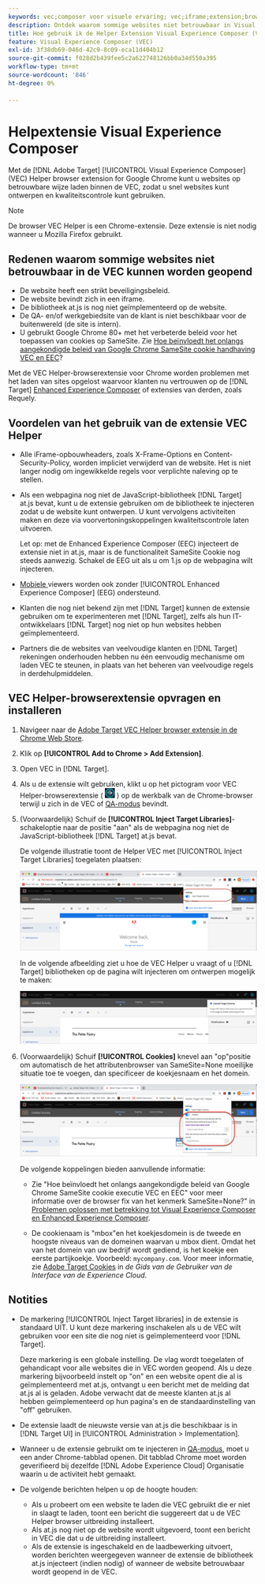 ```yaml
---
keywords: vec;composer voor visuele ervaring; vec;iframe;extension;browser
description: Ontdek waarom sommige websites niet betrouwbaar in Visual Experience Composer (VEC) zouden kunnen openen. Met de VEC Helper-browserextensie kunt u websites betrouwbaar laden binnen de VEC.
title: Hoe gebruik ik de Helper Extension Visual Experience Composer (VEC)?
feature: Visual Experience Composer (VEC)
exl-id: 3f38db69-046d-42c9-8c09-eca11d404b12
source-git-commit: f028d2b439fee5c2a622748126bb0a34d550a395
workflow-type: tm+mt
source-wordcount: '846'
ht-degree: 0%

---
```


# Helpextensie Visual Experience Composer

Met de [!DNL Adobe Target] [!UICONTROL Visual Experience Composer] (VEC) Helper browser extension for Google Chrome kunt u websites op betrouwbare wijze laden binnen de VEC, zodat u snel websites kunt ontwerpen en kwaliteitscontrole kunt gebruiken.

>[!NOTE]
>
>De browser VEC Helper is een Chrome-extensie. Deze extensie is niet nodig wanneer u Mozilla Firefox gebruikt.

## Redenen waarom sommige websites niet betrouwbaar in de VEC kunnen worden geopend

* De website heeft een strikt beveiligingsbeleid.
* De website bevindt zich in een iframe.
* De bibliotheek at.js is nog niet geïmplementeerd op de website.
* De QA- en/of werkgebiedsite van de klant is niet beschikbaar voor de buitenwereld (de site is intern).
* U gebruikt Google Chrome 80+ met het verbeterde beleid voor het toepassen van cookies op SameSite. Zie [Hoe beïnvloedt het onlangs aangekondigde beleid van Google Chrome SameSite cookie handhaving VEC en EEC](/help/c-experiences/c-visual-experience-composer/r-troubleshoot-composer/issues-related-to-the-visual-experience-composer-vec-and-enhanced-experience-composer-eec.md#samesite)?

Met de VEC Helper-browserextensie voor Chrome worden problemen met het laden van sites opgelost waarvoor klanten nu vertrouwen op de [!DNL Target] [Enhanced Experience Composer](/help/administrating-target/visual-experience-composer-set-up.md#eec) of extensies van derden, zoals Requely.

## Voordelen van het gebruik van de extensie VEC Helper

* Alle iFrame-opbouwheaders, zoals X-Frame-Options en Content-Security-Policy, worden impliciet verwijderd van de website. Het is niet langer nodig om ingewikkelde regels voor verplichte naleving op te stellen.
* Als een webpagina nog niet de JavaScript-bibliotheek [!DNL Target] at.js bevat, kunt u de extensie gebruiken om de bibliotheek te injecteren zodat u de website kunt ontwerpen. U kunt vervolgens activiteiten maken en deze via voorvertoningskoppelingen kwaliteitscontrole laten uitvoeren.

   Let op: met de Enhanced Experience Composer (EEC) injecteert de extensie niet in at.js, maar is de functionaliteit SameSite Cookie nog steeds aanwezig. Schakel de EEG uit als u om 1.js op de webpagina wilt injecteren.

* [Mobiele ](/help/c-experiences/c-visual-experience-composer/mobile-viewports.md) viewers worden ook zonder  [!UICONTROL Enhanced Experience Composer] (EEG) ondersteund.
* Klanten die nog niet bekend zijn met [!DNL Target] kunnen de extensie gebruiken om te experimenteren met [!DNL Target], zelfs als hun IT-ontwikkelaars [!DNL Target] nog niet op hun websites hebben geïmplementeerd.
* Partners die de websites van veelvoudige klanten en [!DNL Target] rekeningen onderhouden hebben nu één eenvoudig mechanisme om laden VEC te steunen, in plaats van het beheren van veelvoudige regels in derdehulpmiddelen.

## VEC Helper-browserextensie opvragen en installeren

1. Navigeer naar de [Adobe Target VEC Helper browser extensie in de Chrome Web Store](https://chrome.google.com/webstore/detail/adobe-target-vec-helper/ggjpideecfnbipkacplkhhaflkdjagak).
1. Klik op **[!UICONTROL Add to Chrome > Add Extension]**.
1. Open VEC in [!DNL Target].
1. Als u de extensie wilt gebruiken, klikt u op het pictogram voor VEC Helper-browserextensie ( ![VEC Helper icon](/help/c-experiences/c-visual-experience-composer/r-troubleshoot-composer/assets/vec-help-extension.png) ) op de werkbalk van de Chrome-browser terwijl u zich in de VEC of [QA-modus](/help/c-activities/c-activity-qa/activity-qa.md) bevindt.
1. (Voorwaardelijk) Schuif de **[!UICONTROL Inject Target Libraries]**-schakeloptie naar de positie &quot;aan&quot; als de webpagina nog niet de JavaScript-bibliotheek [!DNL Target] at.js bevat.

   De volgende illustratie toont de Helper VEC met [!UICONTROL Inject Target Libraries] toegelaten plaatsen:

   ![VEC-helper 1](/help/c-experiences/c-visual-experience-composer/r-troubleshoot-composer/assets/vec-help-extension-1.png)

   In de volgende afbeelding ziet u hoe de VEC Helper u vraagt of u [!DNL Target] bibliotheken op de pagina wilt injecteren om ontwerpen mogelijk te maken:

   ![VEC-helper 2](/help/c-experiences/c-visual-experience-composer/r-troubleshoot-composer/assets/vec-helper.png)

1. (Voorwaardelijk) Schuif **[!UICONTROL Cookies]** knevel aan &quot;op&quot;positie om automatisch de het attributenbrowser van SameSite=None moeilijke situatie toe te voegen, dan specificeer de koekjesnaam en het domein.

   ![Kookies in de VEC helperuitbreiding](/help/c-experiences/c-visual-experience-composer/r-troubleshoot-composer/assets/cookies-vec-helper.png)

   De volgende koppelingen bieden aanvullende informatie:

   * Zie &quot;Hoe beïnvloedt het onlangs aangekondigde beleid van Google Chrome SameSite cookie executie VEC en EEC&quot; voor meer informatie over de browser fix van het kenmerk SameSite=None?&quot; in [Problemen oplossen met betrekking tot Visual Experience Composer en Enhanced Experience Composer](/help/c-experiences/c-visual-experience-composer/r-troubleshoot-composer/issues-related-to-the-visual-experience-composer-vec-and-enhanced-experience-composer-eec.md#samesite).

   * De cookienaam is &quot;mbox&quot;en het koekjesdomein is de tweede en hoogste niveaus van de domeinen waarvan u mbox dient. Omdat het van het domein van uw bedrijf wordt gediend, is het koekje een eerste partijkoekje. Voorbeeld: `mycompany.com`. Voor meer informatie, zie [Adobe Target Cookies](https://experienceleague.adobe.com/docs/core-services/interface/ec-cookies/cookies-target.html) in *de Gids van de Gebruiker van de Interface van de Experience Cloud*.

## Notities

* De markering [!UICONTROL Inject Target libraries] in de extensie is standaard UIT. U kunt deze markering inschakelen als u de VEC wilt gebruiken voor een site die nog niet is geïmplementeerd voor [!DNL Target].

   Deze markering is een globale instelling. De vlag wordt toegelaten of gehandicapt voor alle websites die in VEC worden geopend. Als u deze markering bijvoorbeeld instelt op &quot;on&quot; en een website opent die al is geïmplementeerd met at.js, ontvangt u een bericht met de melding dat at.js al is geladen. Adobe verwacht dat de meeste klanten at.js al hebben geïmplementeerd op hun pagina&#39;s en de standaardinstelling van &quot;off&quot; gebruiken.

* De extensie laadt de nieuwste versie van at.js die beschikbaar is in [!DNL Target UI] in [!UICONTROL Administration > Implementation].
* Wanneer u de extensie gebruikt om te injecteren in [QA-modus](/help/c-activities/c-activity-qa/activity-qa.md), moet u een ander Chrome-tabblad openen. Dit tabblad Chrome moet worden geverifieerd bij dezelfde [!DNL Adobe Experience Cloud] Organisatie waarin u de activiteit hebt gemaakt.
* De volgende berichten helpen u op de hoogte houden:

   * Als u probeert om een website te laden die VEC gebruikt die er niet in slaagt te laden, toont een bericht die suggereert dat u de VEC Helper browser uitbreiding installeert.
   * Als at.js nog niet op de website wordt uitgevoerd, toont een bericht in VEC die dat u de uitbreiding installeert.
   * Als de extensie is ingeschakeld en de laadbewerking uitvoert, worden berichten weergegeven wanneer de extensie de bibliotheek at.js injecteert (indien nodig) of wanneer de website betrouwbaar wordt geopend in de VEC.
